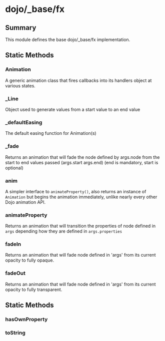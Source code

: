 # dojo/_base/fx

## Summary

This module defines the base dojo/_base/fx implementation.
## Static Methods

### Animation
A generic animation class that fires callbacks into its handlers
object at various states.

### _Line
Object used to generate values from a start value to an end value

### _defaultEasing
The default easing function for Animation(s)

### _fade
Returns an animation that will fade the node defined by
args.node from the start to end values passed (args.start
args.end) (end is mandatory, start is optional)

### anim
A simpler interface to `animateProperty()`, also returns
an instance of `Animation` but begins the animation
immediately, unlike nearly every other Dojo animation API.

### animateProperty
Returns an animation that will transition the properties of
node defined in `args` depending how they are defined in
`args.properties`


### fadeIn
Returns an animation that will fade node defined in 'args' from
its current opacity to fully opaque.

### fadeOut
Returns an animation that will fade node defined in 'args'
from its current opacity to fully transparent.

## Static Methods

### hasOwnProperty


### toString


